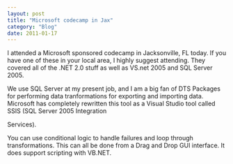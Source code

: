 ```yaml
---
layout: post
title: "Microsoft codecamp in Jax"
category: "Blog"
date: 2011-01-17
---
```



I attended a Microsoft sponsored codecamp in Jacksonville, FL today. If you have one of these in your local area, I highly suggest attending. They covered all of the .NET 2.0 stuff as well as VS.net 2005 and SQL Server 2005.

We use SQL Server at my present job, and I am a big fan of DTS Packages for performing data tranformations for exporting and importing data. Microsoft has completely rewritten this tool as a Visual Studio tool called SSIS (SQL Server 2005 Integration

Services). 

You can use conditional logic to handle failures and loop through transformations. This can all be done from a Drag and Drop GUI interface. It does support scripting with VB.NET.